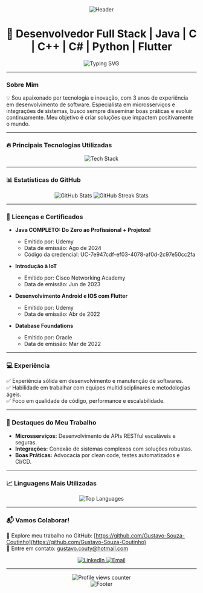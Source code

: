 <div align="center">
  <img src="https://capsule-render.vercel.app/api?type=waving&color=0:1D2671,100:C33764&height=200&section=header&text=Gustavo%20Coutinho&fontSize=50&fontAlignY=35&animation=fadeIn" alt="Header"/>
</div>

<h1 align="center">🚀 Desenvolvedor Full Stack | Java | C | C++ | C# | Python | Flutter</h1>

<div align="center">
<img src="https://readme-typing-svg.herokuapp.com?font=Fira+Code&weight=600&size=22&pause=1000&color=F7B801&width=600&lines=Especialista+em+Microsserviços+%26+Integrações;3+anos+de+experiência+em+desenvolvimento;Advogado+de+Boas+Práticas;Evolução+Contínua+%26+Inovação" alt="Typing SVG"/>
</div>

---

### Sobre Mim

💡 Sou apaixonado por tecnologia e inovação, com 3 anos de experiência em desenvolvimento de software. Especialista em microsserviços e integrações de sistemas, busco sempre disseminar boas práticas e evoluir continuamente. Meu objetivo é criar soluções que impactem positivamente o mundo.

---

### 🔥 Principais Tecnologias Utilizadas

<div align="center">
  <img src="https://skillicons.dev/icons?i=spring,flutter,git,c,cpp,python" alt="Tech Stack"/>
</div>

---

### 📊 Estatísticas do GitHub

<div align="center">
  <img src="https://github-readme-stats.vercel.app/api?username=Gustavo-Souza-Coutinho&show_icons=true&theme=radical&hide_title=true" alt="GitHub Stats"/>
  <img src="https://github-readme-streak-stats.herokuapp.com/?user=Gustavo-Souza-Coutinho&theme=radical" alt="GitHub Streak Stats"/>
</div>

---

### 🏅 Licenças e Certificados

- **Java COMPLETO: Do Zero ao Profissional + Projetos!**  
  - Emitido por: Udemy  
  - Data de emissão: Ago de 2024  
  - Código da credencial: UC-7e947cdf-ef03-4078-af0d-2c97e50cc2fa  

- **Introdução à IoT**  
  - Emitido por: Cisco Networking Academy  
  - Data de emissão: Jun de 2023  

- **Desenvolvimento Android e IOS com Flutter**  
  - Emitido por: Udemy  
  - Data de emissão: Abr de 2022  

- **Database Foundations**  
  - Emitido por: Oracle  
  - Data de emissão: Mar de 2022  

---

### 💻 Experiência

✅ Experiência sólida em desenvolvimento e manutenção de softwares.  
✅ Habilidade em trabalhar com equipes multidisciplinares e metodologias ágeis.  
✅ Foco em qualidade de código, performance e escalabilidade.

---

### 🌟 Destaques do Meu Trabalho

- **Microsserviços:** Desenvolvimento de APIs RESTful escaláveis e seguras.  
- **Integrações:** Conexão de sistemas complexos com soluções robustas.  
- **Boas Práticas:** Advocacia por clean code, testes automatizados e CI/CD.

---

### 📈 Linguagens Mais Utilizadas

<div align="center">
  <img src="https://github-readme-stats.vercel.app/api/top-langs/?username=Gustavo-Souza-Coutinho&layout=compact&theme=radical" alt="Top Languages"/>
</div>

---

### 📬 Vamos Colaborar!

💼 Explore meu trabalho no GitHub: [https://github.com/Gustavo-Souza-Coutinho](https://github.com/Gustavo-Souza-Coutinho)  
📧 Entre em contato: gustavo.couty@hotmail.com  

<div align="center">
  <a href="https://www.linkedin.com/in/gustavo-coutinho-35b7b8239/" target="_blank">
    <img src="https://img.shields.io/badge/LinkedIn-0077B5?style=for-the-badge&logo=linkedin&logoColor=white" alt="LinkedIn"/>
  </a>
  <a href="mailto:gustavo.couty@hotmail.com" target="_blank">
    <img src="https://img.shields.io/badge/Email-D14836?style=for-the-badge&logo=gmail&logoColor=white" alt="Email"/>
  </a>
</div>

---

<div align="center">
  <img src="https://komarev.com/ghpvc/?username=Gustavo-Souza-Coutinho&label=PROFILE+VIEWS&color=F7B801&style=for-the-badge" alt="Profile views counter"/>
</div>

<div align="center">
  <img src="https://capsule-render.vercel.app/api?type=waving&color=0:C33764,100:1D2671&height=100&section=footer&animation=fadeIn" alt="Footer"/>
</div>
